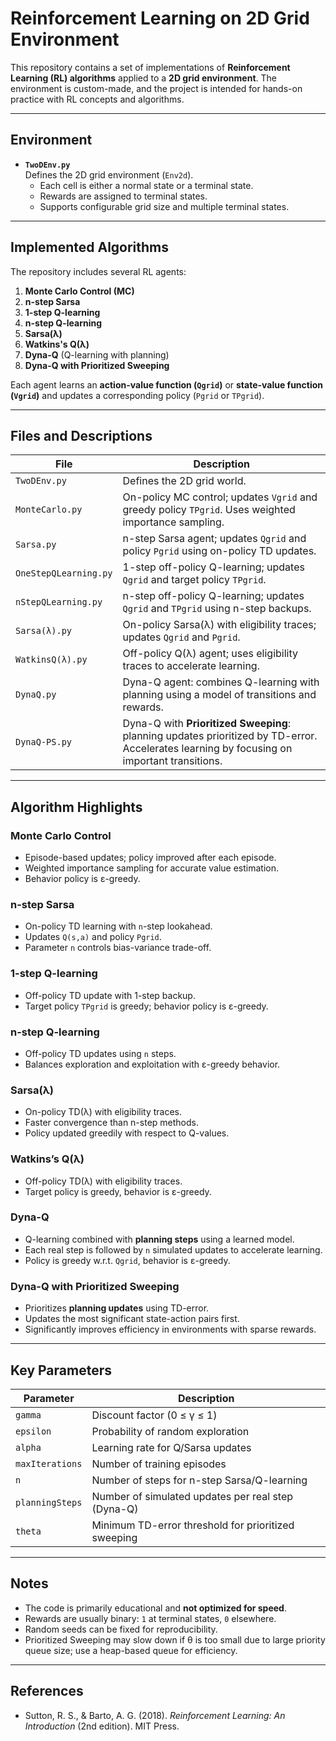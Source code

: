 # Reinforcement Learning on 2D Grid Environment

This repository contains a set of implementations of **Reinforcement Learning (RL) algorithms** applied to a **2D grid environment**. The environment is custom-made, and the project is intended for hands-on practice with RL concepts and algorithms.

---

## Environment

- **`TwoDEnv.py`**  
  Defines the 2D grid environment (`Env2d`).  
  - Each cell is either a normal state or a terminal state.  
  - Rewards are assigned to terminal states.  
  - Supports configurable grid size and multiple terminal states.  

---

## Implemented Algorithms

The repository includes several RL agents:

1. **Monte Carlo Control (MC)**  
2. **n-step Sarsa**  
3. **1-step Q-learning**  
4. **n-step Q-learning**  
5. **Sarsa(λ)**  
6. **Watkins's Q(λ)**  
7. **Dyna-Q** (Q-learning with planning)  
8. **Dyna-Q with Prioritized Sweeping**  

Each agent learns an **action-value function (`Qgrid`)** or **state-value function (`Vgrid`)** and updates a corresponding policy (`Pgrid` or `TPgrid`).  

---

## Files and Descriptions

| File | Description |
|------|-------------|
| `TwoDEnv.py` | Defines the 2D grid world. |
| `MonteCarlo.py` | On-policy MC control; updates `Vgrid` and greedy policy `TPgrid`. Uses weighted importance sampling. |
| `Sarsa.py` | n-step Sarsa agent; updates `Qgrid` and policy `Pgrid` using on-policy TD updates. |
| `OneStepQLearning.py` | 1-step off-policy Q-learning; updates `Qgrid` and target policy `TPgrid`. |
| `nStepQLearning.py` | n-step off-policy Q-learning; updates `Qgrid` and `TPgrid` using n-step backups. |
| `Sarsa(λ).py` | On-policy Sarsa(λ) with eligibility traces; updates `Qgrid` and `Pgrid`. |
| `WatkinsQ(λ).py` | Off-policy Q(λ) agent; uses eligibility traces to accelerate learning. |
| `DynaQ.py` | Dyna-Q agent: combines Q-learning with planning using a model of transitions and rewards. |
| `DynaQ-PS.py` | Dyna-Q with **Prioritized Sweeping**: planning updates prioritized by TD-error. Accelerates learning by focusing on important transitions. |

---

## Algorithm Highlights

### Monte Carlo Control
- Episode-based updates; policy improved after each episode.  
- Weighted importance sampling for accurate value estimation.  
- Behavior policy is ε-greedy.

### n-step Sarsa
- On-policy TD learning with `n`-step lookahead.  
- Updates `Q(s,a)` and policy `Pgrid`.  
- Parameter `n` controls bias-variance trade-off.

### 1-step Q-learning
- Off-policy TD update with 1-step backup.  
- Target policy `TPgrid` is greedy; behavior policy is ε-greedy.

### n-step Q-learning
- Off-policy TD updates using `n` steps.  
- Balances exploration and exploitation with ε-greedy behavior.

### Sarsa(λ)
- On-policy TD(λ) with eligibility traces.  
- Faster convergence than n-step methods.  
- Policy updated greedily with respect to Q-values.

### Watkins’s Q(λ)
- Off-policy TD(λ) with eligibility traces.  
- Target policy is greedy, behavior is ε-greedy.

### Dyna-Q
- Q-learning combined with **planning steps** using a learned model.  
- Each real step is followed by `n` simulated updates to accelerate learning.  
- Policy is greedy w.r.t. `Qgrid`, behavior is ε-greedy.

### Dyna-Q with Prioritized Sweeping
- Prioritizes **planning updates** using TD-error.  
- Updates the most significant state-action pairs first.  
- Significantly improves efficiency in environments with sparse rewards.  

---

## Key Parameters

| Parameter | Description |
|-----------|-------------|
| `gamma` | Discount factor (0 ≤ γ ≤ 1) |
| `epsilon` | Probability of random exploration |
| `alpha` | Learning rate for Q/Sarsa updates |
| `maxIterations` | Number of training episodes |
| `n` | Number of steps for n-step Sarsa/Q-learning |
| `planningSteps` | Number of simulated updates per real step (Dyna-Q) |
| `theta` | Minimum TD-error threshold for prioritized sweeping |

---

## Notes

- The code is primarily educational and **not optimized for speed**.  
- Rewards are usually binary: `1` at terminal states, `0` elsewhere.  
- Random seeds can be fixed for reproducibility.  
- Prioritized Sweeping may slow down if θ is too small due to large priority queue size; use a heap-based queue for efficiency.  

---

## References

- Sutton, R. S., & Barto, A. G. (2018). *Reinforcement Learning: An Introduction* (2nd edition). MIT Press.  
